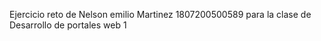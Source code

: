 Ejercicio reto de Nelson emilio Martinez 1807200500589 para la clase de Desarrollo de portales web 1

